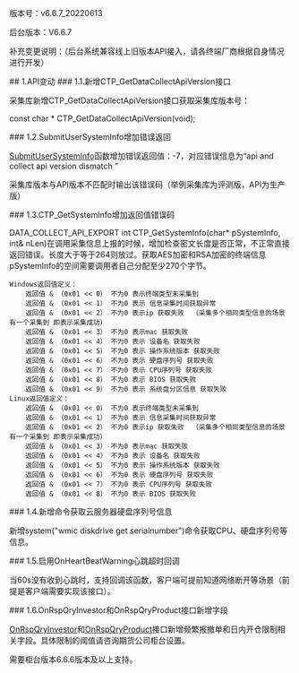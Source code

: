 <p>版本号：v6.6.7_20220613</p>
<p>后台版本：V6.6.7</p>
<p>补充变更说明：（后台系统兼容线上旧版本API接入，请各终端厂商根据自身情况进行开发）</p>
<span class="anchor" id="bb2730f3-540b-4302-b6b3-d0085ce21cf1"></span>
## 1.API变动
<span class="anchor" id="0248fc9a-d098-442c-8e4f-6e9f126f3b63"></span>
### 1.1.新增CTP_GetDataCollectApiVersion接口
<p>采集库新增CTP_GetDataCollectApiVersion接口获取采集库版本号：</p>
<p>const char * CTP_GetDataCollectApiVersion(void);</p>
<span class="anchor" id="7375f7fa-453d-4a93-a5ce-bd9b23150d44"></span>
### 1.2.SubmitUserSystemInfo增加错误返回
<p><a href="../JYJK/CTHOSTFTDCTRADERSPI/SUBMITUSERSYSTEMINFO/">SubmitUserSystemInfo</a>函数增加错误返回值：-7，对应错误信息为“api and collect api version dismatch  ”       </p>
<p>采集库版本与API版本不匹配时输出该错误码（举例采集库为评测版，API为生产版）</p>
<span class="anchor" id="c56c564c-da4c-4c84-b9e3-3fc5ddd1fdee"></span>
### 1.3.CTP_GetSystemInfo增加返回值错误码
<p>DATA_COLLECT_API_EXPORT int CTP_GetSystemInfo(char* pSystemInfo, int&amp; nLen)在调用采集信息上报的时候，增加检查密文长度是否正常，不正常直接返回错误。长度大于等于264则放过。获取AES加密和RSA加密的终端信息pSystemInfo的空间需要调用者自己分配至少270个字节。</p>
<pre><code>Windows返回值定义：
    返回值 &amp; （0x01 &lt;&lt; 0） 不为0 表示终端类型未采集到
    返回值 &amp; （0x01 &lt;&lt; 1） 不为0 表示 信息采集时间获取异常
    返回值 &amp; （0x01 &lt;&lt; 2） 不为0 表示ip 获取失败  （采集多个相同类型信息的场景有一个采集到 即表示采集成功）
    返回值 &amp; （0x01 &lt;&lt; 3） 不为0 表示mac 获取失败
    返回值 &amp; （0x01 &lt;&lt; 4） 不为0 表示 设备名 获取失败
    返回值 &amp; （0x01 &lt;&lt; 5） 不为0 表示 操作系统版本 获取失败
    返回值 &amp; （0x01 &lt;&lt; 6） 不为0 表示 硬盘序列号 获取失败
    返回值 &amp; （0x01 &lt;&lt; 7） 不为0 表示 CPU序列号 获取失败
    返回值 &amp; （0x01 &lt;&lt; 8） 不为0 表示 BIOS 获取失败
    返回值 &amp; （0x01 &lt;&lt; 9） 不为0 表示 系统盘分区信息 获取失败
Linux返回值定义：     
    返回值 &amp; （0x01 &lt;&lt; 0） 不为0 表示终端类型未采集到
    返回值 &amp; （0x01 &lt;&lt; 1） 不为0 表示 信息采集时间获取异常
    返回值 &amp; （0x01 &lt;&lt; 2） 不为0 表示ip 获取失败  （采集多个相同类型信息的场景有一个采集到 即表示采集成功）
    返回值 &amp; （0x01 &lt;&lt; 3） 不为0 表示mac 获取失败
    返回值 &amp; （0x01 &lt;&lt; 4） 不为0 表示 设备名 获取失败
    返回值 &amp; （0x01 &lt;&lt; 5） 不为0 表示 操作系统版本 获取失败
    返回值 &amp; （0x01 &lt;&lt; 6） 不为0 表示 硬盘序列号 获取失败
    返回值 &amp; （0x01 &lt;&lt; 7） 不为0 表示 CPU序列号 获取失败
    返回值 &amp; （0x01 &lt;&lt; 8） 不为0 表示 BIOS 获取失败
</code></pre>
<span class="anchor" id="37900a11-9885-45fd-8cec-8bc6b68a9f08"></span>
### 1.4.新增命令获取云服务器硬盘序列号信息
<p>新增system("wmic diskdrive get serialnumber")命令获取CPU、硬盘序列号等信息。</p>
<span class="anchor" id="579fc085-b53a-4c37-bfeb-65e6efc48534"></span>
### 1.5.启用OnHeartBeatWarning心跳超时回调
<p>当60s没有收到心跳时，支持回调该函数，客户端可提前知道网络断开等场景（前提是客户端需要实现该接口）。</p>
<span class="anchor" id="58eaa61d-91a8-4604-a8c0-fcd5dc6be76b"></span>
### 1.6.OnRspQryInvestor和OnRspQryProduct接口新增字段
<p><a href="../JYJK/CTHOSTFTDCTRADERAPI/ONRSPQRYINVESTOR/">OnRspQryInvestor</a>和<a href="../JYJK/CTHOSTFTDCTRADERAPI/ONRSPQRYPRODUCT/">OnRspQryProduct</a>接口新增频繁报撤单和日内开仓限制相关字段。具体限制的阈值请咨询期货公司柜台设置。</p>
<p>需要柜台版本6.6.6版本及以上支持。</p>
